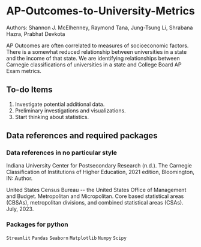 # AP-Outcomes-to-University-Metrics

Authors: Shannon J. McElhenney, Raymond Tana, Jung-Tsung Li, Shrabana Hazra, Prabhat Devkota

AP Outcomes are often correlated to measures of socioeconomic factors. There is a somewhat reduced relationship between universities in a state and the income of that state. We are identifying relationships between Carnegie classifications of universities in a state and College Board AP Exam metrics.

## To-do Items 

1. Investigate potential additional data.
2. Preliminary investigations and visualizations.
3. Start thinking about statistics.

## Data references and required packages

### Data references in no particular style

Indiana University Center for Postsecondary Research (n.d.). The Carnegie Classification of Institutions of Higher Education, 2021 edition, Bloomington, IN: Author.

United States Census Bureau -- the United States Office of Management and Budget. Metropolitan and Micropolitan. Core based statistical areas (CBSAs), metropolitan divisions, and combined statistical areas (CSAs). July, 2023. 

### Packages for python

`Streamlit`
`Pandas`
`Seaborn`
`Matplotlib`
`Numpy`
`Scipy`

